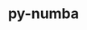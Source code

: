 ---
title: "py-numba"
layout: cache
categories: [package, develop-2023-08-13]
meta: {"versions": ["0.57.0"], "compilers": ["gcc@=11.1.0", "gcc@=11.3.0"], "oss": ["ubuntu20.04", "ubuntu22.04"], "platforms": ["linux"], "targets": ["x86_64_v3"], "stacks": ["data-vis-sdk", "e4s", "ml-linux-x86_64-cpu", "ml-linux-x86_64-cuda", "ml-linux-x86_64-rocm", "root"], "num_specs": 8, "num_specs_by_stack": {"data-vis-sdk": 2, "root": 8, "e4s": 2, "ml-linux-x86_64-cpu": 2, "ml-linux-x86_64-rocm": 2, "ml-linux-x86_64-cuda": 2}}
spec_details: [{"hash": "7rielk2udpwn5bberfvcwvybbtqlxa5e", "compiler": "gcc@=11.1.0", "versions": ["0.57.0"], "os": "ubuntu20.04", "platform": "linux", "target": "x86_64_v3", "variants": ["build_system=python_pip"], "stacks": ["data-vis-sdk", "root"], "size": "-", "tarball": "https://binaries.spack.io/releases/develop-2023-08-13/build_cache/linux-ubuntu20.04-x86_64_v3/gcc-11.1.0/py-numba-0.57.0/linux-ubuntu20.04-x86_64_v3-gcc-11.1.0-py-numba-0.57.0-7rielk2udpwn5bberfvcwvybbtqlxa5e.spack"}, {"hash": "6dv3flhfyppn3agocxjbkj5yl2xbptbf", "compiler": "gcc@=11.1.0", "versions": ["0.57.0"], "os": "ubuntu20.04", "platform": "linux", "target": "x86_64_v3", "variants": ["build_system=python_pip"], "stacks": ["root", "e4s"], "size": "-", "tarball": "https://binaries.spack.io/releases/develop-2023-08-13/build_cache/linux-ubuntu20.04-x86_64_v3/gcc-11.1.0/py-numba-0.57.0/linux-ubuntu20.04-x86_64_v3-gcc-11.1.0-py-numba-0.57.0-6dv3flhfyppn3agocxjbkj5yl2xbptbf.spack"}, {"hash": "szyj5ubqgkpkaralv7hhy3t6zk6asxfc", "compiler": "gcc@=11.1.0", "versions": ["0.57.0"], "os": "ubuntu20.04", "platform": "linux", "target": "x86_64_v3", "variants": ["build_system=python_pip"], "stacks": ["root", "e4s"], "size": "-", "tarball": "https://binaries.spack.io/releases/develop-2023-08-13/build_cache/linux-ubuntu20.04-x86_64_v3/gcc-11.1.0/py-numba-0.57.0/linux-ubuntu20.04-x86_64_v3-gcc-11.1.0-py-numba-0.57.0-szyj5ubqgkpkaralv7hhy3t6zk6asxfc.spack"}, {"hash": "dsb2l7zwmw5n2km4wqhiklljvntaemtg", "compiler": "gcc@=11.1.0", "versions": ["0.57.0"], "os": "ubuntu20.04", "platform": "linux", "target": "x86_64_v3", "variants": ["build_system=python_pip"], "stacks": ["data-vis-sdk", "root"], "size": "-", "tarball": "https://binaries.spack.io/releases/develop-2023-08-13/build_cache/linux-ubuntu20.04-x86_64_v3/gcc-11.1.0/py-numba-0.57.0/linux-ubuntu20.04-x86_64_v3-gcc-11.1.0-py-numba-0.57.0-dsb2l7zwmw5n2km4wqhiklljvntaemtg.spack"}, {"hash": "7fjb27hlbr3jgb2hwtkjxizzn6qj2nto", "compiler": "gcc@=11.3.0", "versions": ["0.57.0"], "os": "ubuntu22.04", "platform": "linux", "target": "x86_64_v3", "variants": ["build_system=python_pip"], "stacks": ["ml-linux-x86_64-cpu", "root", "ml-linux-x86_64-rocm"], "size": "-", "tarball": "https://binaries.spack.io/releases/develop-2023-08-13/build_cache/linux-ubuntu22.04-x86_64_v3/gcc-11.3.0/py-numba-0.57.0/linux-ubuntu22.04-x86_64_v3-gcc-11.3.0-py-numba-0.57.0-7fjb27hlbr3jgb2hwtkjxizzn6qj2nto.spack"}, {"hash": "xih6thjsdhxs6lzv7p6nxsbhxlzhlttp", "compiler": "gcc@=11.3.0", "versions": ["0.57.0"], "os": "ubuntu22.04", "platform": "linux", "target": "x86_64_v3", "variants": ["build_system=python_pip"], "stacks": ["ml-linux-x86_64-cuda", "root"], "size": "-", "tarball": "https://binaries.spack.io/releases/develop-2023-08-13/build_cache/linux-ubuntu22.04-x86_64_v3/gcc-11.3.0/py-numba-0.57.0/linux-ubuntu22.04-x86_64_v3-gcc-11.3.0-py-numba-0.57.0-xih6thjsdhxs6lzv7p6nxsbhxlzhlttp.spack"}, {"hash": "dmpabeygkyisofrgej6uncxi5ftpc3if", "compiler": "gcc@=11.3.0", "versions": ["0.57.0"], "os": "ubuntu22.04", "platform": "linux", "target": "x86_64_v3", "variants": ["build_system=python_pip"], "stacks": ["ml-linux-x86_64-cuda", "root"], "size": "-", "tarball": "https://binaries.spack.io/releases/develop-2023-08-13/build_cache/linux-ubuntu22.04-x86_64_v3/gcc-11.3.0/py-numba-0.57.0/linux-ubuntu22.04-x86_64_v3-gcc-11.3.0-py-numba-0.57.0-dmpabeygkyisofrgej6uncxi5ftpc3if.spack"}, {"hash": "uwdmgt6zjni77ogsagibw3lx34ccxu7l", "compiler": "gcc@=11.3.0", "versions": ["0.57.0"], "os": "ubuntu22.04", "platform": "linux", "target": "x86_64_v3", "variants": ["build_system=python_pip"], "stacks": ["ml-linux-x86_64-cpu", "root", "ml-linux-x86_64-rocm"], "size": "-", "tarball": "https://binaries.spack.io/releases/develop-2023-08-13/build_cache/linux-ubuntu22.04-x86_64_v3/gcc-11.3.0/py-numba-0.57.0/linux-ubuntu22.04-x86_64_v3-gcc-11.3.0-py-numba-0.57.0-uwdmgt6zjni77ogsagibw3lx34ccxu7l.spack"}]
---